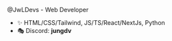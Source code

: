 @JwLDevs - Web Developer
- ✨ HTML/CSS/Tailwind, JS/TS/React/NextJs, Python
- 🎭 Discord: __jungdv__

<!---
JwLDevs/JwLDevs is a ✨ special ✨ repository because its `README.md` (this file) appears on your GitHub profile.
You can click the Preview link to take a look at your changes.
--->

